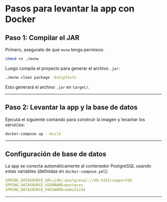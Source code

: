 # Pasos para levantar la app con Docker

## Paso 1: Compilar el JAR

Primero, asegurate de que `mvnw` tenga permisos:

```bash
chmod +x ./mvnw
```

Luego compila el proyecto para generar el archivo `.jar`:

```bash
./mvnw clean package -DskipTests
```

Esto generará el archivo `.jar` en `target/`.

---

## Paso 2: Levantar la app y la base de datos

Ejecutá el siguiente comando para construir la imagen y levantar los servicios:

```bash
docker-compose up --build
```
---

##  Configuración de base de datos

La app se conecta automáticamente al contenedor PostgreSQL usando estas variables (definidas en `docker-compose.yml`):

```yaml
SPRING_DATASOURCE_URL=jdbc:postgresql://db:5432/supportdb
SPRING_DATASOURCE_USERNAME=postgres
SPRING_DATASOURCE_PASSWORD=admin1234
```
---
